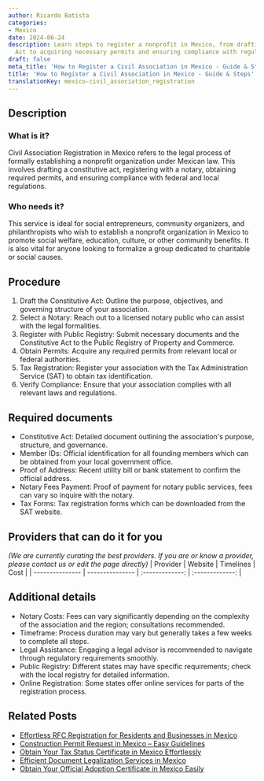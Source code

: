 ```yaml
---
author: Ricardo Batista
categories:
- Mexico
date: 2024-06-24
description: Learn steps to register a nonprofit in Mexico, from drafting the Constitutive
  Act to acquiring necessary permits and ensuring compliance with regulations.
draft: false
meta_title: 'How to Register a Civil Association in Mexico - Guide & Steps'
title: 'How to Register a Civil Association in Mexico - Guide & Steps'
translationKey: mexico-civil_association_registration
---
```



## Description
### What is it?
Civil Association Registration in Mexico refers to the legal process of formally establishing a nonprofit organization under Mexican law. This involves drafting a constitutive act, registering with a notary, obtaining required permits, and ensuring compliance with federal and local regulations.

### Who needs it?
This service is ideal for social entrepreneurs, community organizers, and philanthropists who wish to establish a nonprofit organization in Mexico to promote social welfare, education, culture, or other community benefits. It is also vital for anyone looking to formalize a group dedicated to charitable or social causes.

## Procedure

1. Draft the Constitutive Act: Outline the purpose, objectives, and governing structure of your association.
2. Select a Notary: Reach out to a licensed notary public who can assist with the legal formalities.
3. Register with Public Registry: Submit necessary documents and the Constitutive Act to the Public Registry of Property and Commerce.
4. Obtain Permits: Acquire any required permits from relevant local or federal authorities.
5. Tax Registration: Register your association with the Tax Administration Service (SAT) to obtain tax identification.
6. Verify Compliance: Ensure that your association complies with all relevant laws and regulations.


## Required documents

- Constitutive Act: Detailed document outlining the association's purpose, structure, and governance.
- Member IDs: Official identification for all founding members which can be obtained from your local government office.
- Proof of Address: Recent utility bill or bank statement to confirm the official address.
- Notary Fees Payment: Proof of payment for notary public services, fees can vary so inquire with the notary.
- Tax Forms: Tax registration forms which can be downloaded from the SAT website.


## Providers that can do it for you
_(We are currently curating the best providers. If you are or know a provider, please contact us or edit the page directly)_
| Provider        |     Website     |     Timelines    |       Cost      |
| --------------- | --------------- |  :-------------: | :-------------: |

## Additional details

- Notary Costs: Fees can vary significantly depending on the complexity of the association and the region; consultations recommended.
- Timeframe: Process duration may vary but generally takes a few weeks to complete all steps.
- Legal Assistance: Engaging a legal advisor is recommended to navigate through regulatory requirements smoothly.
- Public Registry: Different states may have specific requirements; check with the local registry for detailed information.
- Online Registration: Some states offer online services for parts of the registration process.

## Related Posts

- [Effortless RFC Registration for Residents and Businesses in Mexico](https://tramitit.com/guides/mexico/rfc_registration/)
- [Construction Permit Request in Mexico – Easy Guidelines](https://tramitit.com/guides/mexico/construction_permit_request/)
- [Obtain Your Tax Status Certificate in Mexico Effortlessly](https://tramitit.com/guides/mexico/tax_status_certificate/)
- [Efficient Document Legalization Services in Mexico](https://tramitit.com/guides/mexico/document_legalization/)
- [Obtain Your Official Adoption Certificate in Mexico Easily](https://tramitit.com/guides/mexico/adoption_certificate_request/)